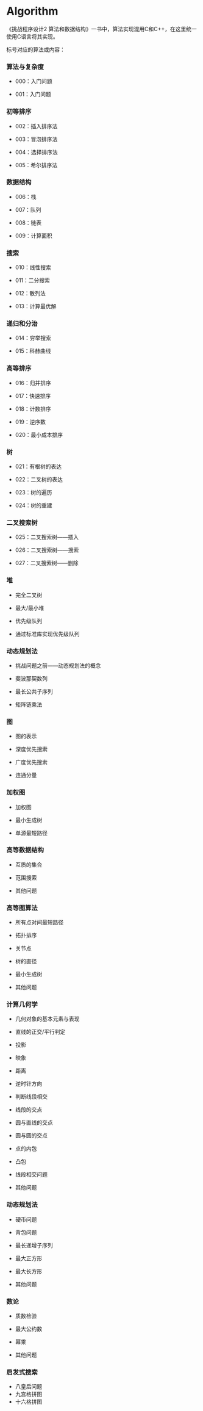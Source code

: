 # Algorithm

《挑战程序设计2 算法和数据结构》一书中，算法实现混用C和C++，在这里统一使用C语言将其实现。

标号对应的算法或内容：

### 算法与复杂度

- 000：入门问题

- 001：入门问题

### 初等排序

- 002：插入排序法

- 003：冒泡排序法
- 004：选择排序法
- 005：希尔排序法

### 数据结构

- 006：栈

- 007：队列
- 008：链表
- 009：计算面积

### 搜索

- 010：线性搜索

- 011：二分搜索
- 012：散列法
- 013：计算最优解

### 递归和分治

- 014：穷举搜索

- 015：科赫曲线

### 高等排序

- 016：归并排序

- 017：快速排序
- 018：计数排序
- 019：逆序数
- 020：最小成本排序

### 树

- 021：有根树的表达 

- 022：二叉树的表达 
- 023：树的遍历 
- 024：树的重建

### 二叉搜索树 

- 025：二叉搜索树——插入 

- 026：二叉搜索树——搜索 
- 027：二叉搜索树——删除 

### 堆 

- 完全二叉树 

- 最大/最小堆
- 优先级队列 
- 通过标准库实现优先级队列

### 动态规划法

- 挑战问题之前——动态规划法的概念

- 斐波那契数列 
- 最长公共子序列 
- 矩阵链乘法

### 图 

- 图的表示 

- 深度优先搜索 
- 广度优先搜索 
- 连通分量

### 加权图

- 加权图

- 最小生成树
- 单源最短路径

### 高等数据结构 

- 互质的集合 

- 范围搜索 
- 其他问题 

### 高等图算法 

- 所有点对间最短路径

- 拓扑排序 
- 关节点 
- 树的直径 
- 最小生成树 
- 其他问题 

### 计算几何学

- 几何对象的基本元素与表现

- 直线的正交/平行判定 
- 投影
- 映象
- 距离
- 逆时针方向 
- 判断线段相交 
- 线段的交点 
- 圆与直线的交点 
- 圆与圆的交点 
- 点的内包 
- 凸包
- 线段相交问题 
- 其他问题 

### 动态规划法 

- 硬币问题 

- 背包问题 
- 最长递增子序列
- 最大正方形
- 最大长方形 
- 其他问题

### 数论 

- 质数检验

- 最大公约数 
- 幂乘
- 其他问题

### 启发式搜索

- 八皇后问题
- 九宫格拼图
- 十六格拼图